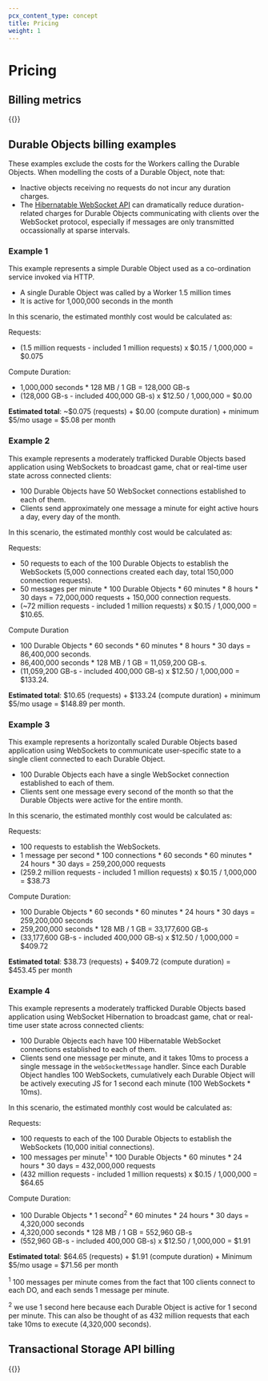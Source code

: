 ```yaml
---
pcx_content_type: concept
title: Pricing
weight: 1
---
```


# Pricing

## Billing metrics

{{<render file="_durable_objects_pricing.md" productFolder="workers">}}

## Durable Objects billing examples

These examples exclude the costs for the Workers calling the Durable Objects. When modelling the costs of a Durable Object, note that:

* Inactive objects receiving no requests do not incur any duration charges.
* The [Hibernatable WebSocket API](/durable-objects/reference/websockets/#websocket-hibernation) can dramatically reduce duration-related charges for Durable Objects communicating with clients over the WebSocket protocol, especially if messages are only transmitted occassionally at sparse intervals.

### Example 1

This example represents a simple Durable Object used as a co-ordination service invoked via HTTP.

* A single Durable Object was called by a Worker 1.5 million times
* It is active for 1,000,000 seconds in the month

In this scenario, the estimated monthly cost would be calculated as:

Requests:
- (1.5 million requests - included 1 million requests) x $0.15 / 1,000,000 = $0.075

Compute Duration:
- 1,000,000 seconds \* 128 MB / 1 GB = 128,000 GB-s
- (128,000 GB-s - included 400,000 GB-s) x $12.50 / 1,000,000 = $0.00

**Estimated total**: ~$0.075 (requests) + $0.00 (compute duration) + minimum $5/mo usage = $5.08 per month

### Example 2

This example represents a moderately trafficked Durable Objects based application using WebSockets to broadcast game, chat or real-time user state across connected clients:

* 100 Durable Objects have 50 WebSocket connections established to each of them.
* Clients send approximately one message a minute for eight active hours a day, every day of the month.

In this scenario, the estimated monthly cost would be calculated as:

Requests:
- 50 requests to each of the 100 Durable Objects to establish the WebSockets (5,000 connections created each day, total 150,000 connection requests).
- 50 messages per minute \* 100 Durable Objects \* 60 minutes \* 8 hours \* 30 days = 72,000,000 requests + 150,000 connection requests.
- (~72 million requests - included 1 million requests) x $0.15 / 1,000,000 = $10.65.

Compute Duration
- 100 Durable Objects \* 60 seconds \* 60 minutes \* 8 hours \* 30 days = 86,400,000 seconds.
- 86,400,000 seconds \* 128 MB / 1 GB = 11,059,200 GB-s.
- (11,059,200 GB-s - included 400,000 GB-s) x $12.50 / 1,000,000 = $133.24.

**Estimated total**: $10.65 (requests) + $133.24 (compute duration) + minimum $5/mo usage = $148.89 per month.

### Example 3

This example represents a horizontally scaled Durable Objects based application using WebSockets to communicate user-specific state to a single client connected to each Durable Object.

* 100 Durable Objects each have a single WebSocket connection established to each of them.
* Clients sent one message every second of the month so that the Durable Objects were active for the entire month.

In this scenario, the estimated monthly cost would be calculated as:

Requests:
- 100 requests to establish the WebSockets.
- 1 message per second \* 100 connections \* 60 seconds \* 60 minutes \* 24 hours \* 30 days = 259,200,000 requests
- (259.2 million requests - included 1 million requests) x $0.15 / 1,000,000 = $38.73

Compute Duration:
- 100 Durable Objects \* 60 seconds \* 60 minutes \* 24 hours \* 30 days = 259,200,000 seconds
- 259,200,000 seconds \* 128 MB / 1 GB = 33,177,600 GB-s
- (33,177,600 GB-s - included 400,000 GB-s) x $12.50 / 1,000,000 = $409.72

**Estimated total**: $38.73 (requests) + $409.72 (compute duration) = $453.45 per month

### Example 4

This example represents a moderately trafficked Durable Objects based application using WebSocket Hibernation to broadcast game, chat or real-time user state across connected clients:

* 100 Durable Objects each have 100 Hibernatable WebSocket connections established to each of them.
* Clients send one message per minute, and it takes 10ms to process a single message in the `webSocketMessage` handler. Since each Durable Object handles 100 WebSockets, cumulatively each Durable Object will be actively executing JS for 1 second each minute (100 WebSockets * 10ms).

In this scenario, the estimated monthly cost would be calculated as:

Requests:
- 100 requests to each of the 100 Durable Objects to establish the WebSockets (10,000 initial connections).
- 100 messages per minute<sup>1</sup> \* 100 Durable Objects \* 60 minutes \* 24 hours \* 30 days = 432,000,000 requests
- (432 million requests - included 1 million requests) x $0.15 / 1,000,000 = $64.65

Compute Duration:
- 100 Durable Objects \* 1 second<sup>2</sup> \* 60 minutes \* 24 hours \* 30 days = 4,320,000 seconds
- 4,320,000 seconds \* 128 MB / 1 GB = 552,960 GB-s
- (552,960 GB-s - included 400,000 GB-s) x $12.50 / 1,000,000 = $1.91

**Estimated total**: $64.65 (requests) + $1.91 (compute duration) + Minimum $5/mo usage = $71.56 per month

<sup>1</sup> 100 messages per minute comes from the fact that 100 clients connect to each DO, and each sends 1 message per minute.

<sup>2</sup> we use 1 second here because each Durable Object is active for 1 second per minute. This can also be thought of as 432 million requests that each take 10ms to execute (4,320,000 seconds).

## Transactional Storage API billing

{{<render file="_transactional_storage_api_pricing.md" productFolder="workers">}}
